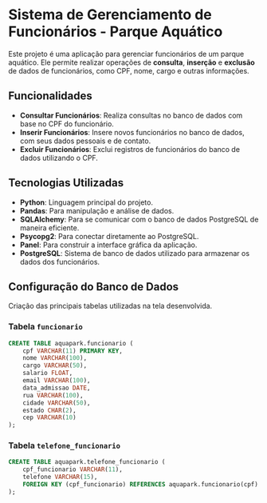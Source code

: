 # Sistema de Gerenciamento de Funcionários - Parque Aquático

Este projeto é uma aplicação para gerenciar funcionários de um parque aquático. Ele permite realizar operações de **consulta**, **inserção** e **exclusão** de dados de funcionários, como CPF, nome,
cargo e outras informações.

## Funcionalidades

- **Consultar Funcionários**: Realiza consultas no banco de dados com base no CPF do funcionário.
- **Inserir Funcionários**: Insere novos funcionários no banco de dados, com seus dados pessoais e de contato.
- **Excluir Funcionários**: Exclui registros de funcionários do banco de dados utilizando o CPF.

## Tecnologias Utilizadas

- **Python**: Linguagem principal do projeto.
- **Pandas**: Para manipulação e análise de dados.
- **SQLAlchemy**: Para se comunicar com o banco de dados PostgreSQL de maneira eficiente.
- **Psycopg2**: Para conectar diretamente ao PostgreSQL.
- **Panel**: Para construir a interface gráfica da aplicação.
- **PostgreSQL**: Sistema de banco de dados utilizado para armazenar os dados dos funcionários.


## Configuração do Banco de Dados
Criação das principais tabelas utilizadas na tela desenvolvida.

### Tabela `funcionario`
```sql
CREATE TABLE aquapark.funcionario (
    cpf VARCHAR(11) PRIMARY KEY,
    nome VARCHAR(100),
    cargo VARCHAR(50),
    salario FLOAT,
    email VARCHAR(100),
    data_admissao DATE,
    rua VARCHAR(100),
    cidade VARCHAR(50),
    estado CHAR(2),
    cep VARCHAR(10)
);
```

### Tabela `telefone_funcionario`
```sql
CREATE TABLE aquapark.telefone_funcionario (
    cpf_funcionario VARCHAR(11),
    telefone VARCHAR(15),
    FOREIGN KEY (cpf_funcionario) REFERENCES aquapark.funcionario(cpf)
);
